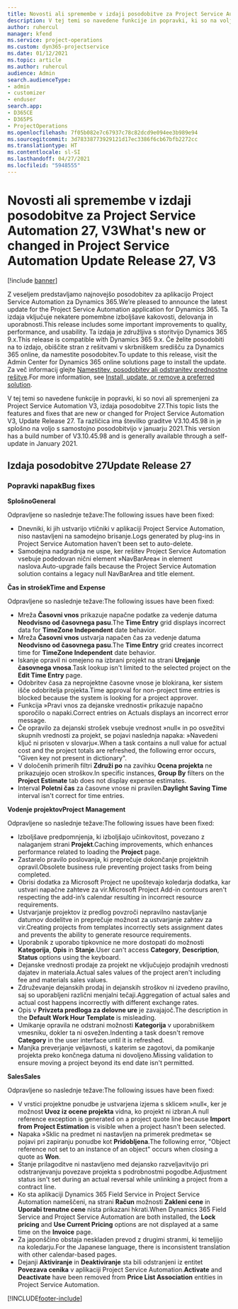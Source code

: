 ```yaml
---
title: Novosti ali spremembe v izdaji posodobitve za Project Service Automation 27, V3
description: V tej temi so navedene funkcije in popravki, ki so na voljo za Project Service Automation V3, izdaja posodobitve 27.
author: ruhercul
manager: kfend
ms.service: project-operations
ms.custom: dyn365-projectservice
ms.date: 01/12/2021
ms.topic: article
ms.author: ruhercul
audience: Admin
search.audienceType:
- admin
- customizer
- enduser
search.app:
- D365CE
- D365PS
- ProjectOperations
ms.openlocfilehash: 7f05b082e7c67937c78c82dcd9e094ee3b989e94
ms.sourcegitcommit: 3d78338773929121d17ec3386f6cb67bfb2272cc
ms.translationtype: HT
ms.contentlocale: sl-SI
ms.lasthandoff: 04/27/2021
ms.locfileid: "5948555"
---
```

# <a name="whats-new-or-changed-in-project-service-automation-update-release-27-v3"></a><span data-ttu-id="0b28e-103">Novosti ali spremembe v izdaji posodobitve za Project Service Automation 27, V3</span><span class="sxs-lookup"><span data-stu-id="0b28e-103">What's new or changed in Project Service Automation Update Release 27, V3</span></span>

[!include [banner](../includes/psa-now-project-operations.md)]

<span data-ttu-id="0b28e-104">Z veseljem predstavljamo najnovejšo posodobitev za aplikacijo Project Service Automation za Dynamics 365.</span><span class="sxs-lookup"><span data-stu-id="0b28e-104">We’re pleased to announce the latest update for the Project Service Automation application for Dynamics 365.</span></span> <span data-ttu-id="0b28e-105">Ta izdaja vključuje nekatere pomembne izboljšave kakovosti, delovanja in uporabnosti.</span><span class="sxs-lookup"><span data-stu-id="0b28e-105">This release includes some important improvements to quality, performance, and usability.</span></span> <span data-ttu-id="0b28e-106">Ta izdaja je združljiva s storitvijo Dynamics 365 9.x.</span><span class="sxs-lookup"><span data-stu-id="0b28e-106">This release is compatible with Dynamics 365 9.x.</span></span> <span data-ttu-id="0b28e-107">Če želite posodobiti na to izdajo, obiščite stran z rešitvami v skrbniškem središču za Dynamics 365 online, da namestite posodobitev.</span><span class="sxs-lookup"><span data-stu-id="0b28e-107">To update to this release, visit the Admin Center for Dynamics 365 online solutions page to install the update.</span></span> <span data-ttu-id="0b28e-108">Za več informacij glejte [Namestitev, posodobitev ali odstranitev prednostne rešitve](/power-platform/admin/install-remove-preferred-solution).</span><span class="sxs-lookup"><span data-stu-id="0b28e-108">For more information, see [Install, update, or remove a preferred solution](/power-platform/admin/install-remove-preferred-solution).</span></span>

<span data-ttu-id="0b28e-109">V tej temi so navedene funkcije in popravki, ki so novi ali spremenjeni za Project Service Automation V3, izdaja posodobitve 27.</span><span class="sxs-lookup"><span data-stu-id="0b28e-109">This topic lists the features and fixes that are new or changed for Project Service Automation V3, Update Release 27.</span></span> <span data-ttu-id="0b28e-110">Ta različica ima številko graditve V3.10.45.98 in je splošno na voljo s samostojno posodobitvijo v januarju 2021.</span><span class="sxs-lookup"><span data-stu-id="0b28e-110">This version has a build number of V3.10.45.98 and is generally available through a self-update in January 2021.</span></span>

## <a name="update-release-27"></a><span data-ttu-id="0b28e-111">Izdaja posodobitve 27</span><span class="sxs-lookup"><span data-stu-id="0b28e-111">Update Release 27</span></span>

### <a name="bug-fixes"></a><span data-ttu-id="0b28e-112">Popravki napak</span><span class="sxs-lookup"><span data-stu-id="0b28e-112">Bug fixes</span></span>

<span data-ttu-id="0b28e-113">**Splošno**</span><span class="sxs-lookup"><span data-stu-id="0b28e-113">**General**</span></span>

<span data-ttu-id="0b28e-114">Odpravljene so naslednje težave:</span><span class="sxs-lookup"><span data-stu-id="0b28e-114">The following issues have been fixed:</span></span>

- <span data-ttu-id="0b28e-115">Dnevniki, ki jih ustvarijo vtičniki v aplikaciji Project Service Automation, niso nastavljeni na samodejno brisanje.</span><span class="sxs-lookup"><span data-stu-id="0b28e-115">Logs generated by plug-ins in Project Service Automation haven't been set to auto-delete.</span></span>
- <span data-ttu-id="0b28e-116">Samodejna nadgradnja ne uspe, ker rešitev Project Service Automation vsebuje podedovan nični element »NavBarArea« in element naslova.</span><span class="sxs-lookup"><span data-stu-id="0b28e-116">Auto-upgrade fails because the Project Service Automation solution contains a legacy null NavBarArea and title element.</span></span>

<span data-ttu-id="0b28e-117">**Čas in strošek**</span><span class="sxs-lookup"><span data-stu-id="0b28e-117">**Time and Expense**</span></span>

<span data-ttu-id="0b28e-118">Odpravljene so naslednje težave:</span><span class="sxs-lookup"><span data-stu-id="0b28e-118">The following issues have been fixed:</span></span>

- <span data-ttu-id="0b28e-119">Mreža **Časovni vnos** prikazuje napačne podatke za vedenje datuma **Neodvisno od časovnega pasu**.</span><span class="sxs-lookup"><span data-stu-id="0b28e-119">The **Time Entry** grid displays incorrect data for **TimeZone Independent** date behavior.</span></span>
- <span data-ttu-id="0b28e-120">Mreža **Časovni vnos** ustvarja napačen čas za vedenje datuma **Neodvisno od časovnega pasu**.</span><span class="sxs-lookup"><span data-stu-id="0b28e-120">The **Time Entry** grid creates incorrect time for **TimeZone Independent** date behavior.</span></span>
- <span data-ttu-id="0b28e-121">Iskanje opravil ni omejeno na izbrani projekt na strani **Urejanje časovnega vnosa**.</span><span class="sxs-lookup"><span data-stu-id="0b28e-121">Task lookup isn't limited to the selected project on the **Edit Time Entry** page.</span></span>
- <span data-ttu-id="0b28e-122">Odobritev časa za neprojektne časovne vnose je blokirana, ker sistem išče odobritelja projekta.</span><span class="sxs-lookup"><span data-stu-id="0b28e-122">Time approval for non-project time entries is blocked because the system is looking for a project approver.</span></span>
- <span data-ttu-id="0b28e-123">Funkcija »Pravi vnos za dejanske vrednosti« prikazuje napačno sporočilo o napaki.</span><span class="sxs-lookup"><span data-stu-id="0b28e-123">Correct entries on Actuals displays an incorrect error message.</span></span>
- <span data-ttu-id="0b28e-124">Če opravilo za dejanski strošek vsebuje vrednost »null« in po osvežitvi skupnih vrednosti za projekt, se pojavi naslednja napaka: »Navedeni ključ ni prisoten v slovarju«.</span><span class="sxs-lookup"><span data-stu-id="0b28e-124">When a task contains a null value for actual cost and the project totals are refreshed, the following error occurs, "Given key not present in dictionary".</span></span>
- <span data-ttu-id="0b28e-125">V določenih primerih filtri **Združi po** na zavihku **Ocena projekta** ne prikazujejo ocen stroškov.</span><span class="sxs-lookup"><span data-stu-id="0b28e-125">In specific instances, **Group By** filters on the **Project Estimate** tab does not display expense estimates.</span></span>
- <span data-ttu-id="0b28e-126">Interval **Poletni čas** za časovne vnose ni pravilen.</span><span class="sxs-lookup"><span data-stu-id="0b28e-126">**Daylight Saving Time** interval isn't correct for time entries.</span></span>

<span data-ttu-id="0b28e-127">**Vodenje projektov**</span><span class="sxs-lookup"><span data-stu-id="0b28e-127">**Project Management**</span></span>

<span data-ttu-id="0b28e-128">Odpravljene so naslednje težave:</span><span class="sxs-lookup"><span data-stu-id="0b28e-128">The following issues have been fixed:</span></span>

- <span data-ttu-id="0b28e-129">Izboljšave predpomnjenja, ki izboljšajo učinkovitost, povezano z nalaganjem strani **Projekt**.</span><span class="sxs-lookup"><span data-stu-id="0b28e-129">Caching improvements, which enhances performance related to loading the **Project** page.</span></span>
- <span data-ttu-id="0b28e-130">Zastarelo pravilo poslovanja, ki preprečuje dokončanje projektnih opravil.</span><span class="sxs-lookup"><span data-stu-id="0b28e-130">Obsolete business rule preventing project tasks from being completed.</span></span>
- <span data-ttu-id="0b28e-131">Obrisi dodatka za Microsoft Project ne upoštevajo koledarja dodatka, kar ustvari napačne zahteve za vir.</span><span class="sxs-lookup"><span data-stu-id="0b28e-131">Microsoft Project Add-in contours aren't respecting the add-in’s calendar resulting in incorrect resource requirements.</span></span>
- <span data-ttu-id="0b28e-132">Ustvarjanje projektov iz predlog povzroči nepravilno nastavljanje datumov dodelitve in preprečuje možnost za ustvarjanje zahtev za vir.</span><span class="sxs-lookup"><span data-stu-id="0b28e-132">Creating projects from templates incorrectly sets assignment dates and prevents the ability to generate resource requirements.</span></span>
- <span data-ttu-id="0b28e-133">Uporabnik z uporabo tipkovnice ne more dostopati do možnosti **Kategorija**, **Opis** in **Stanje**.</span><span class="sxs-lookup"><span data-stu-id="0b28e-133">User can't access **Category**, **Description**, **Status** options using the keyboard.</span></span>
- <span data-ttu-id="0b28e-134">Dejanske vrednosti prodaje za projekt ne vključujejo prodajnih vrednosti dajatev in materiala.</span><span class="sxs-lookup"><span data-stu-id="0b28e-134">Actual sales values of the project aren't including fee and materials sales values.</span></span>
- <span data-ttu-id="0b28e-135">Združevanje dejanskih prodaj in dejanskih stroškov ni izvedeno pravilno, saj so uporabljeni različni menjalni tečaji.</span><span class="sxs-lookup"><span data-stu-id="0b28e-135">Aggregation of actual sales and actual cost happens incorrectly with different exchange rates.</span></span>
- <span data-ttu-id="0b28e-136">Opis v **Privzeta predloga za delovne ure** je zavajajoč.</span><span class="sxs-lookup"><span data-stu-id="0b28e-136">The description in the **Default Work Hour Template** is misleading.</span></span>
- <span data-ttu-id="0b28e-137">Umikanje opravila ne odstrani možnosti **Kategorija** v uporabniškem vmesniku, dokler ta ni osvežen.</span><span class="sxs-lookup"><span data-stu-id="0b28e-137">Indenting a task doesn't remove **Category** in the user interface until it is refreshed.</span></span>
- <span data-ttu-id="0b28e-138">Manjka preverjanje veljavnosti, s katerim se zagotovi, da pomikanje projekta preko končnega datuma ni dovoljeno.</span><span class="sxs-lookup"><span data-stu-id="0b28e-138">Missing validation to ensure moving a project beyond its end date isn't permitted.</span></span>

<span data-ttu-id="0b28e-139">**Sales**</span><span class="sxs-lookup"><span data-stu-id="0b28e-139">**Sales**</span></span>

<span data-ttu-id="0b28e-140">Odpravljene so naslednje težave:</span><span class="sxs-lookup"><span data-stu-id="0b28e-140">The following issues have been fixed:</span></span>

- <span data-ttu-id="0b28e-141">V vrstici projektne ponudbe je ustvarjena izjema s sklicem »null«, ker je možnost **Uvoz iz ocene projekta** vidna, ko projekt ni izbran.</span><span class="sxs-lookup"><span data-stu-id="0b28e-141">A null reference exception is generated on a project quote line because **Import from Project Estimation** is visible when a project hasn't been selected.</span></span>
- <span data-ttu-id="0b28e-142">Napaka »Sklic na predmet ni nastavljen na primerek predmeta« se pojavi pri zapiranju ponudbe kot **Pridobljena**.</span><span class="sxs-lookup"><span data-stu-id="0b28e-142">The following error, "Object reference not set to an instance of an object" occurs when closing a quote as **Won**.</span></span>
- <span data-ttu-id="0b28e-143">Stanje prilagoditve ni nastavljeno med dejansko razveljavitvijo pri odstranjevanju povezave projekta s podrobnostmi pogodbe.</span><span class="sxs-lookup"><span data-stu-id="0b28e-143">Adjustment status isn't set during an actual reversal while unlinking a project from a contract line.</span></span>
- <span data-ttu-id="0b28e-144">Ko sta aplikaciji Dynamics 365 Field Service in Project Service Automation nameščeni, na strani **Račun** možnosti **Zakleni cene** in **Uporabi trenutne cene** nista prikazani hkrati.</span><span class="sxs-lookup"><span data-stu-id="0b28e-144">When Dynamics 365 Field Service and Project Service Automation are both installed, the **Lock pricing** and **Use Current Pricing** options are not displayed at a same time on the **Invoice** page.</span></span>
- <span data-ttu-id="0b28e-145">Za japonščino obstaja neskladen prevod z drugimi stranmi, ki temeljijo na koledarju.</span><span class="sxs-lookup"><span data-stu-id="0b28e-145">For the Japanese language, there is inconsistent translation with other calendar-based pages.</span></span>
- <span data-ttu-id="0b28e-146">Dejanji **Aktiviranje** in **Deaktiviranje** sta bili odstranjeni iz entitet **Povezava cenika** v aplikaciji Project Service Automation.</span><span class="sxs-lookup"><span data-stu-id="0b28e-146">**Activate** and **Deactivate** have been removed from **Price List Association** entities in Project Service Automation.</span></span>


[!INCLUDE[footer-include](../includes/footer-banner.md)]